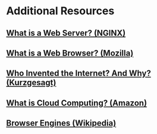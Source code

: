 # Additional Resources

## [What is a Web Server? (NGINX)](https://www.nginx.com/resources/glossary/web-server/)

## [What is a Web Browser? (Mozilla)](https://www.mozilla.org/en-US/firefox/browsers/what-is-a-browser/)

## [Who Invented the Internet? And Why? (Kurzgesagt)](https://youtu.be/21eFwbb48sE)

## [What is Cloud Computing? (Amazon)](https://youtu.be/mxT233EdY5c)

## [Browser Engines (Wikipedia)](https://en.wikipedia.org/wiki/Browser_engine)
